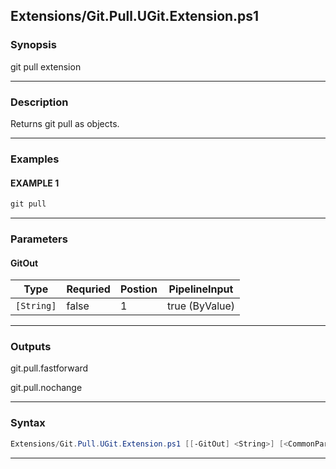 
Extensions/Git.Pull.UGit.Extension.ps1
--------------------------------------
### Synopsis
git pull extension

---
### Description

Returns git pull as objects.

---
### Examples
#### EXAMPLE 1
```PowerShell
git pull
```

---
### Parameters
#### **GitOut**

|Type          |Requried|Postion|PipelineInput |
|--------------|--------|-------|--------------|
|```[String]```|false   |1      |true (ByValue)|
---
### Outputs
git.pull.fastforward


git.pull.nochange


---
### Syntax
```PowerShell
Extensions/Git.Pull.UGit.Extension.ps1 [[-GitOut] <String>] [<CommonParameters>]
```
---


